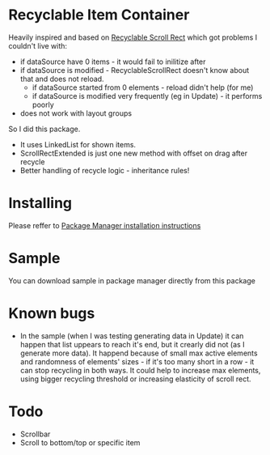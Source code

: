 # Recyclable Item Container
Heavily inspired and based on [Recyclable Scroll Rect](https://github.com/MdIqubal/Recyclable-Scroll-Rect) which got problems I couldn't live with:
- if dataSource have 0 items - it would fail to inilitize after 
- if dataSource is modified - RecyclableScrollRect doesn't know about that and does not reload.
  - if dataSource started from 0 elements - reload didn't help (for me)
  - if dataSource is modified very frequently (eg in Update) - it performs poorly
- does not work with layout groups

So I did this package.
- It uses LinkedList for shown items.
- ScrollRectExtended is just one new method with offset on drag after recycle
- Better handling of recycle logic - inheritance rules! 

# Installing
Please reffer to [Package Manager installation instructions](https://docs.unity3d.com/Manual/upm-ui-install.html)

# Sample
You can download sample in package manager directly from this package

# Known bugs
- In the sample (when I was testing generating data in Update) it can happen that list uppears to reach it's end, but it crearly did not (as I generate more data). It happend because of small max active elements and randomness of elements' sizes - if it's too many short in a row - it can stop recycling in both ways. It could help to increase max elements, using bigger recycling threshold or increasing elasticity of scroll rect.

# Todo
- Scrollbar
- Scroll to bottom/top or specific item
